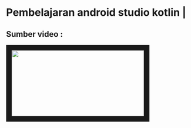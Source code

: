 # Pembelajaran android studio kotlin | 
## Sumber video : 
<a href="https://youtu.be/BCSlZIUj18Y?list=RDCMUCEs0Rbf3M4M76bavm4d_big&t=18171">
<img src="https://i.ytimg.com/vi/-3Q_c9Gftz8/hq720.jpg" height="180" width="360" border="15">
</a>
